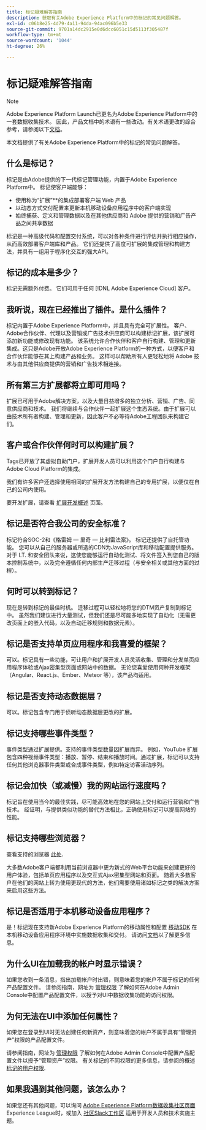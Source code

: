 ```yaml
---
title: 标记疑难解答指南
description: 获取有关Adobe Experience Platform中的标记的常见问题解答。
exl-id: c06b8e25-4d79-4a11-94da-94ac096b5e33
source-git-commit: 9701a14dc2915e0d6dcc6051c15d5113f305487f
workflow-type: tm+mt
source-wordcount: '1044'
ht-degree: 26%

---
```


# 标记疑难解答指南

>[!NOTE]
>
>Adobe Experience Platform Launch已更名为Adobe Experience Platform中的一套数据收集技术。 因此，产品文档中的术语有一些改动。有关术语更改的综合参考，请参阅以下[文档](./term-updates.md)。

本文档提供了有关Adobe Experience Platform中的标记的常见问题解答。

## 什么是标记？

标记是由Adobe提供的下一代标记管理功能，内置于Adobe Experience Platform中。 标记使客户端能够：

- 使用称为“扩展”**&#x200B;的集成部署客户端 Web 产品
- 以动态方式交付配置来更新本机移动设备应用程序中的客户端实现
- 始终捕获、定义和管理数据以及在其他供应商和 Adobe 提供的营销和广告产品之间共享数据

标记是一种高级代码和配置交付系统，可以对各种条件进行评估并执行相应操作，从而高效部署客户端库和产品。 它们还提供了高度可扩展的集成管理和构建方法，并具有一组用于程序化交互的强大API。

## 标记的成本是多少？

标记无需额外付费。 它们可用于任何 [!DNL Adobe Experience Cloud] 客户。

## 我听说，现在已经推出了插件。是什么插件？

标记内置于Adobe Experience Platform中，并且具有完全可扩展性。 客户、Adobe合作伙伴、代理以及营销或广告技术供应商可以构建标记扩展，该扩展可添加新功能或修改现有功能。 该系统允许合作伙伴和客户自行构建、管理和更新集成。这只是Adobe开放Adobe Experience Platform的一种方式，以便客户和合作伙伴能够在其上构建产品和业务。 这样可以帮助所有人更轻松地将 Adobe 技术与由其他供应商提供的营销和广告技术相连接。

## 所有第三方扩展都将立即可用吗？

扩展已可用于Adobe解决方案，以及大量日益增多的独立分析、营销、广告、同意供应商和技术。 我们将继续与合作伙伴一起扩展这个生态系统。由于扩展可以由技术所有者构建、管理和更新，因此客户不必等待Adobe工程团队来构建它们。

## 客户或合作伙伴何时可以构建扩展？

Tags已开放了其虚拟自助门户，扩展开发人员可以利用这个门户自行构建与Adobe Cloud Platform的集成。

我们有许多客户还选择使用相同的扩展开发方法构建自己的专用扩展，以便仅在自己的公司内使用。

要开发扩展，请查看 [扩展开发概述](./extension-dev/overview.md) 页面。

## 标记是否符合我公司的安全标准？

标记符合SOC-2和《格雷姆 — 里奇 — 比利雷法案》。 标记还提供了自托管功能。 您可以从自己的服务器或所选的CDN为JavaScript库和移动配置提供服务。 对于 I.T. 和安全团队来说，这使您能够运行自动化测试、将文件签入到您自己的版本控制系统中，以及完全遵循任何内部生产迁移过程（与安全相关或其他方面的过程）。

## 何时可以转到标记？

现在是转到标记的最佳时机。 迁移过程可以轻松地将您的DTM资产复制到标记中。 虽然我们建议进行大量测试，但我们还是尽可能多地实现了自动化（无需更改页面上的嵌入代码，以及自动迁移规则和数据元素）。

## 标记是否支持单页应用程序和我喜爱的框架？

可以。标记具有一些功能，可让用户和扩展开发人员灵活收集、管理和分发单页应用程序体验或Ajax密集型页面或网站中的数据。 无论您喜爱使用何种开发框架（Angular、React.js、Ember、Meteor 等），该产品均适用。

## 标记是否支持动态数据层？

可以。标记包含专门用于侦听动态数据层更改的扩展。

## 标记支持哪些事件类型？

事件类型通过扩展提供。支持的事件类型数量因扩展而异。 例如，YouTube 扩展包含四种视频事件类型：播放、暂停、结束和播放时间。通过扩展，标记可以支持任何其他浏览器事件类型或合成事件类型，例如特定访客活动序列。

## 标记会加快（或减慢）我的网站运行速度吗？

标记旨在使用当今的最佳实践，尽可能高效地在您的网站上交付和运行营销和广告技术。 经证明，与提供类似功能的替代方法相比，正确使用标记可以提高网站的性能。

## 标记支持哪些浏览器？

查看支持的浏览器 [此处](./extension-dev/browsers.md).

大多数Adobe客户端都利用当前浏览器中更为新式的Web平台功能来创建更好的用户体验，包括单页应用程序以及交互式Ajax密集型网站和页面。 随着大多数客户在他们的网站上转为使用更现代的方法，他们需要使用诸如标记之类的解决方案来启用这些方法。

## 标记是否适用于本机移动设备应用程序？

是！标记现在支持新Adobe Experience Platform的移动属性和配置 [移动SDK](https://sdkdocs.com) 在本机移动设备应用程序环境中实施数据收集和交付。 请访问[文档](https://sdkdocs.com)以了解更多信息。

## 为什么UI在加载我的帐户时显示错误？

如果您收到一条消息，指出加载帐户时出错，则意味着您的帐户不属于标记的任何产品配置文件。 请参阅指南，网址为 [管理权限](../collection/permissions.md) 了解如何在Adobe Admin Console中配置产品配置文件，以授予对UI中数据收集功能的访问权限。

## 为何无法在UI中添加任何属性？

如果您在登录到UI时无法创建任何新资产，则意味着您的帐户不属于具有“管理资产”权限的产品配置文件。

请参阅指南，网址为 [管理权限](../collection/permissions.md) 了解如何在Adobe Admin Console中配置产品配置文件以授予“管理资产”权限。 有关标记的不同权限的更多信息，请参阅的概述 [标记的用户权限](./ui/administration/user-permissions.md).

## 如果我遇到其他问题，该怎么办？

如果您还有其他问题，可以询问 [Adobe Experience Platform数据收集社区页面](https://adobe.com/go/launchme) Experience League时，或加入 [社区Slack工作区](https://docs.google.com/forms/d/e/1FAIpQLScq1m63YkDrRpvPLhzUqtfoleWiDDTTXZsSivIXRfFdlSMzpQ/viewform) 适用于开发人员和技术实施主题。
